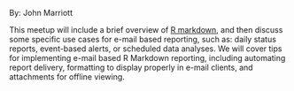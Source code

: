 By: John Marriott

This meetup will include a brief overview of [R markdown](http://rmarkdown.rstudio.com/), and then discuss some specific use cases for e-mail based reporting, such as: daily status reports, event-based alerts, or scheduled data analyses.  We will cover tips for implementing e-mail based R Markdown reporting, including automating report delivery, formatting to display properly in e-mail clients, and attachments for offline viewing.
